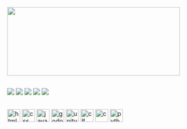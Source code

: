 <div>
  <img src="https://github.r2v.ch/codewars?user=Diamondarms&stroke=%23FFFFFF" width="400px" height="160px">
</div>

##

<div>
  <a href="https://www.codewars.com/users/Diamondarms"><img src="https://img.shields.io/badge/Codewars-000000?style=for-the-badge&logo=codewars&logoColor=darkred"></a>
  <a href="https://soundcloud.com/user-436917043"><img src="https://img.shields.io/badge/Soundcloud-dd3300?style=for-the-badge&logo=SoundCloud&logoColor=white"></a>
  <a href="https://steamcommunity.com/id/VisualmenteBurro/"><img src="https://img.shields.io/badge/Steam-00346B?style=for-the-badge&logo=steam&logoColor=white"></a>
  <a href="https://www.youtube.com/channel/UCANO9ET5qqLoYRXNLqD3_XQ"><img src="https://img.shields.io/badge/Youtube-dd0000?style=for-the-badge&logo=youtube&logoColor=white"></a>
  <a href="https://diamondarms.itch.io/"><img src="https://img.shields.io/badge/Itch.io-FA5C5C?style=for-the-badge&logo=itch.io&logoColor=white"></a>
</div>

##

<div align="left">
  <img src="https://www.vectorlogo.zone/logos/w3_html5/w3_html5-icon.svg" alt="html" height="30" width="30">
  <img src="https://www.vectorlogo.zone/logos/w3_css/w3_css-icon.svg" alt="css" height="30" width="30">
  <img src="https://www.vectorlogo.zone/logos/javascript/javascript-icon.svg" alt="javascript" height="30" width="30">
  <img src="https://www.vectorlogo.zone/logos/godotengine/godotengine-icon.svg" alt="godot" height="30" width="30">
  <img src="https://www.vectorlogo.zone/logos/unity3d/unity3d-icon.svg" alt="unity" height="30" width="30">
  <img src="https://cdn.worldvectorlogo.com/logos/c--4.svg" alt="c#" height="30" width="30">
  <img src="https://cdn.worldvectorlogo.com/logos/c-1.svg" alt="c" height="30" width="30">
  <img src="https://cdn.worldvectorlogo.com/logos/python-5.svg" alt="python" height="30" width="30">
</div>
